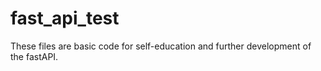 # fast_api_test
These files are basic code for self-education and further development of the fastAPI.
